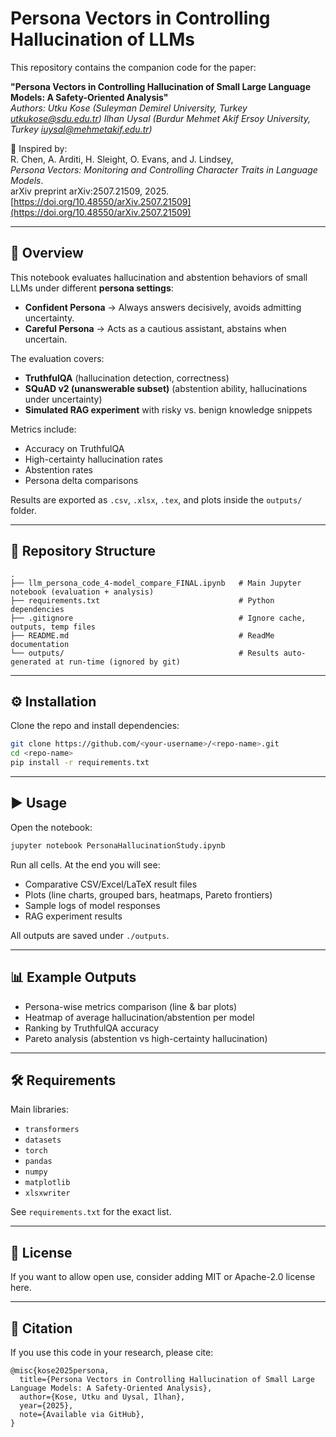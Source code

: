 # Persona Vectors in Controlling Hallucination of LLMs

This repository contains the companion code for the paper:

**"Persona Vectors in Controlling Hallucination of Small Large Language Models: A Safety-Oriented Analysis"**  
*Authors: 
Utku Kose (Suleyman Demirel University, Turkey [utkukose@sdu.edu.tr](mailto:utkukose@sdu.edu.tr)) 
Ilhan Uysal (Burdur Mehmet Akif Ersoy University, Turkey [iuysal@mehmetakif.edu.tr](mailto:iuysal@mehmetakif.edu.tr))*

📄 Inspired by:  
R. Chen, A. Arditi, H. Sleight, O. Evans, and J. Lindsey,  
*Persona Vectors: Monitoring and Controlling Character Traits in Language Models*.  
arXiv preprint arXiv:2507.21509, 2025.  
[https://doi.org/10.48550/arXiv.2507.21509](https://doi.org/10.48550/arXiv.2507.21509)

---

## 📌 Overview

This notebook evaluates hallucination and abstention behaviors of small LLMs under different **persona settings**:

- **Confident Persona** → Always answers decisively, avoids admitting uncertainty.  
- **Careful Persona** → Acts as a cautious assistant, abstains when uncertain.

The evaluation covers:

- **TruthfulQA** (hallucination detection, correctness)  
- **SQuAD v2 (unanswerable subset)** (abstention ability, hallucinations under uncertainty)  
- **Simulated RAG experiment** with risky vs. benign knowledge snippets  

Metrics include:
- Accuracy on TruthfulQA
- High-certainty hallucination rates
- Abstention rates
- Persona delta comparisons

Results are exported as `.csv`, `.xlsx`, `.tex`, and plots inside the `outputs/` folder.

---

## 📂 Repository Structure

```
.
├── llm_persona_code_4-model_compare_FINAL.ipynb   # Main Jupyter notebook (evaluation + analysis)
├── requirements.txt                               # Python dependencies
├── .gitignore                                     # Ignore cache, outputs, temp files
├── README.md                                      # ReadMe documentation
└── outputs/                                       # Results auto-generated at run-time (ignored by git)
```

---

## ⚙️ Installation

Clone the repo and install dependencies:

```bash
git clone https://github.com/<your-username>/<repo-name>.git
cd <repo-name>
pip install -r requirements.txt
```

---

## ▶️ Usage

Open the notebook:

```bash
jupyter notebook PersonaHallucinationStudy.ipynb
```

Run all cells. At the end you will see:

- Comparative CSV/Excel/LaTeX result files
- Plots (line charts, grouped bars, heatmaps, Pareto frontiers)
- Sample logs of model responses
- RAG experiment results

All outputs are saved under `./outputs`.

---

## 📊 Example Outputs

- Persona-wise metrics comparison (line & bar plots)  
- Heatmap of average hallucination/abstention per model  
- Ranking by TruthfulQA accuracy  
- Pareto analysis (abstention vs high-certainty hallucination)  

---

## 🛠️ Requirements

Main libraries:
- `transformers`
- `datasets`
- `torch`
- `pandas`
- `numpy`
- `matplotlib`
- `xlsxwriter`

See `requirements.txt` for the exact list.

---

## 📜 License

If you want to allow open use, consider adding MIT or Apache-2.0 license here.

---

## 🙌 Citation

If you use this code in your research, please cite:

```
@misc{kose2025persona,
  title={Persona Vectors in Controlling Hallucination of Small Large Language Models: A Safety-Oriented Analysis},
  author={Kose, Utku and Uysal, Ilhan},
  year={2025},
  note={Available via GitHub},
}
```
